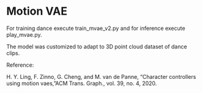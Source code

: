 # Motion VAE


For training dance execute train_mvae_v2.py and for inference execute play_mvae.py.

The model was customized to adapt to 3D point cloud dataset of dance clips.

Reference:

H. Y. Ling, F. Zinno, G. Cheng, and M. van de Panne, “Character controllers using motion vaes,”ACM Trans. Graph., vol. 39, no. 4, 2020.
